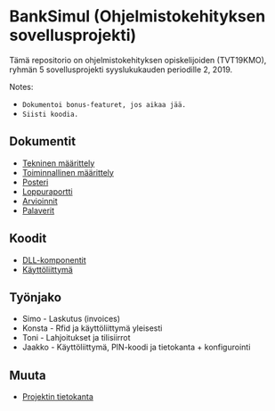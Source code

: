 # BankSimul (Ohjelmistokehityksen sovellusprojekti)
Tämä repositorio on ohjelmistokehityksen opiskelijoiden (TVT19KMO), ryhmän 5 sovellusprojekti syyslukukauden periodille 2, 2019.

Notes:
* `Dokumentoi bonus-featuret, jos aikaa jää.`
* `Siisti koodia.`

## Dokumentit
* [Tekninen määrittely](https://github.com/JIkaheimo/ohjelmistokehityksen-sovellusprojekti-2k19/blob/master/Tekninen%20m%C3%A4%C3%A4rittelydokumentti/Tekninen_m%C3%A4%C3%A4rittelydokumentti.docx)
* [Toiminnallinen määrittely](https://github.com/JIkaheimo/ohjelmistokehityksen-sovellusprojekti-2k19/blob/master/Toiminnallinen%20m%C3%A4%C3%A4rittelydokumentti/Toiminallinen_m%C3%A4%C3%A4rittelydokumentti.docx)
* [Posteri](https://github.com/JIkaheimo/ohjelmistokehityksen-sovellusprojekti-2k19/blob/master/Posteri/BankSimul_poster.pdf)
* [Loppuraportti](https://github.com/JIkaheimo/ohjelmistokehityksen-sovellusprojekti-2k19/blob/master/Loppuraportti/Project_closing_report_1.0.docx)
* [Arvioinnit](https://github.com/JIkaheimo/ohjelmistokehityksen-sovellusprojekti-2k19/tree/master/Loppuraportti)
* [Palaverit](https://github.com/JIkaheimo/ohjelmistokehityksen-sovellusprojekti-2k19/tree/master/Projektipalaverimuistiot)

## Koodit
* [DLL-komponentit](https://github.com/JIkaheimo/ohjelmistokehityksen-sovellusprojekti-2k19/tree/master/Qt%20C%2B%2B%20ohjelmakomponentit)
* [Käyttöliittymä](https://github.com/JIkaheimo/ohjelmistokehityksen-sovellusprojekti-2k19/tree/master/Ohjelman%20k%C3%A4ytt%C3%B6liittym%C3%A4t/Gui)

## Työnjako
* Simo - Laskutus (invoices)
* Konsta - Rfid ja käyttöliittymä yleisesti
* Toni - Lahjoitukset ja tilisiirrot
* Jaakko - Käyttöliittymä, PIN-koodi ja tietokanta + konfigurointi

## Muuta
* [Projektin tietokanta](https://github.com/JIkaheimo/ohjelmistokehityksen-sovellusprojekti-2k19/blob/master/Muu/tietokanta.mwb)
